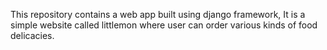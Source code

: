 This repository contains a web app built using django framework, It is a simple website called littlemon where user can order various kinds of food delicacies.
